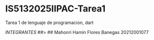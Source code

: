 # IS5132025IIPAC-Tarea1
Tarea 1 de lenguaje de programacion, dart

*INTEGRANTES*
##> ## Mahonri Hamin Flores Banegas 20212001077
